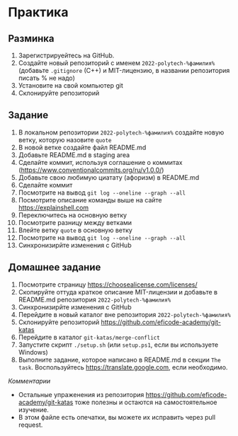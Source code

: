 # Практика

## Разминка

1. Зарегистрируейтесь на GitHub. 
2. Создайте новый репозиторий с именем `2022-polytech-%фамилия%` (добавьте `.gitignore` (C++) и MIT-лицензию, в названии репозитория писать % не надо)
3. Установите на свой компьютер git
4. Склонируйте репозиторий

## Задание

1. В локальном репозитории `2022-polytech-%фамилия%` создайте новую ветку, которую назовите `quote`
2. В новой ветке создайте файл README.md
3. Добавьте README.md в staging area
4. Сделайте коммит, используя соглашение о коммитах (https://www.conventionalcommits.org/ru/v1.0.0/)
5. Добавьте свою любимую циатату (афоризм) в README.md
6. Сделайте коммит
7. Посмотрите на вывод `git log --oneline --graph --all` 
8. Посмотрите описание команды выше на сайте https://explainshell.com
9. Переключитесь на основную ветку
10. Посмотрите разницу между ветками
11. Влейте ветку `quote` в основную ветку
12. Посмотрите на вывод `git log --oneline --graph --all`
13. Синхронизирйте изменения с GitHub

## Домашнее задание

1. Посмотрите страницу https://choosealicense.com/licenses/
2. Скопируйте оттуда краткое описание MIT-лицензии и добавьте в README.md репозитория `2022-polytech-%фамилия%`
3. Синхронизирйте изменения с GitHub
4. Перейдите в новый каталог вне репозитория `2022-polytech-%фамилия%`
5. Склонируйте репозиторий https://github.com/eficode-academy/git-katas
6. Перейдите в каталог `git-katas/merge-conflict`
7. Запустите скрипт `./setup.sh` (или `setup.ps1`, если вы используете Windows)
8. Выполните задание, которое написано в README.md в секции `The task`. Воспользуйтесь https://translate.google.com, если необходимо.

*Комментарии*
- Остальные упраженения из репозитория https://github.com/eficode-academy/git-katas тоже полезны и остаются на самостоятельное изучение.
- В этом файле есть опечатки, вы можете их исправить через pull request.
